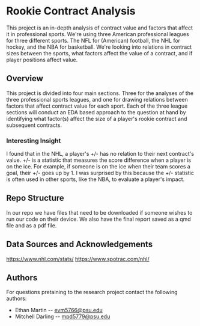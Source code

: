 # Rookie Contract Analysis

This project is an in-depth analysis of contract value and factors that affect it in professional sports. We're using three American professional leagues for three different sports. The NFL for (American) football, the NHL for hockey, and the NBA for basketball. We're looking into relations in contract sizes between the sports, what factors affect the value of a contract, and if player positions affect value.

## Overview

This project is divided into four main sections. Three for the analyses of the three professional sports leagues, and one for drawing relations between factors that affect contract value for each sport. Each of the three league sections will conduct an EDA based approach to the question at hand by identifying what factor(s) affect the size of a player's rookie contract and subsequent contracts.

### Interesting Insight

I found that in the NHL, a player's +/- has no relation to their next contract's value. +/- is a statistic that measures the score difference when a player is on the ice. For example, if someone is on the ice when their team scores a goal, their +/- goes up by 1. I was surprised by this because the +/- statistic is often used in other sports, like the NBA, to evaluate a player's impact.

## Repo Structure

In our repo we have files that need to be downloaded if someone wishes to run our code on their device. We also have the final report saved as a qmd file and as a pdf file.

## Data Sources and Acknowledgements

https://www.nhl.com/stats/
https://www.spotrac.com/nhl/

## Authors

For questions pretaining to the research project contact the following authors:
- Ethan Martin -- evm5766@psu.edu
- Mitchell Darling -- mpd5779@psu.edu
